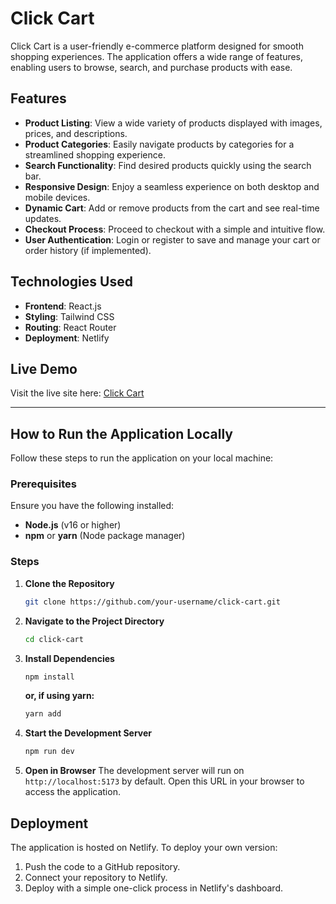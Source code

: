 # Click Cart

Click Cart is a user-friendly e-commerce platform designed for smooth shopping experiences. The application offers a wide range of features, enabling users to browse, search, and purchase products with ease.

## Features

- **Product Listing**: View a wide variety of products displayed with images, prices, and descriptions.
- **Product Categories**: Easily navigate products by categories for a streamlined shopping experience.
- **Search Functionality**: Find desired products quickly using the search bar.
- **Responsive Design**: Enjoy a seamless experience on both desktop and mobile devices.
- **Dynamic Cart**: Add or remove products from the cart and see real-time updates.
- **Checkout Process**: Proceed to checkout with a simple and intuitive flow.
- **User Authentication**: Login or register to save and manage your cart or order history (if implemented).

## Technologies Used

- **Frontend**: React.js
- **Styling**: Tailwind CSS
- **Routing**: React Router
- **Deployment**: Netlify

## Live Demo

Visit the live site here: [Click Cart](https://click-cart-bd.netlify.app)

---

## How to Run the Application Locally

Follow these steps to run the application on your local machine:

### Prerequisites

Ensure you have the following installed:

- **Node.js** (v16 or higher)
- **npm** or **yarn** (Node package manager)

### Steps

1. **Clone the Repository**
   ```bash
   git clone https://github.com/your-username/click-cart.git
   ```
2. **Navigate to the Project Directory**
   ```bash
   cd click-cart
   ```
3. **Install Dependencies**
   ```bash
   npm install
   ```
   **or, if using yarn:**
   ```bash
   yarn add
   ```
4. **Start the Development Server**
   ```bash
   npm run dev
   ```
5. **Open in Browser**
   The development server will run on `http://localhost:5173` by default. Open this URL in your browser to access the application.

## Deployment

The application is hosted on Netlify. To deploy your own version:

1. Push the code to a GitHub repository.
2. Connect your repository to Netlify.
3. Deploy with a simple one-click process in Netlify's dashboard.

